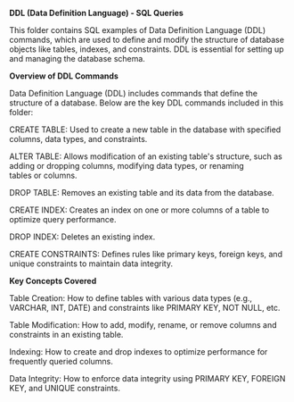 **DDL (Data Definition Language) - SQL Queries**

This folder contains SQL examples of Data Definition Language (DDL) commands, which are used to define and modify the structure of database objects like tables, indexes, and constraints. DDL is essential for setting up and managing the database schema.

**Overview of DDL Commands**

Data Definition Language (DDL) includes commands that define the structure of a database. Below are the key DDL commands included in this folder:

  CREATE TABLE: Used to create a new table in the database with specified columns, data types, and constraints.

  ALTER TABLE: Allows modification of an existing table's structure, such as adding or dropping columns, modifying data types, or renaming       
  tables or columns.

  DROP TABLE: Removes an existing table and its data from the database.

  CREATE INDEX: Creates an index on one or more columns of a table to optimize query performance.

  DROP INDEX: Deletes an existing index.

  CREATE CONSTRAINTS: Defines rules like primary keys, foreign keys, and unique constraints to maintain data integrity.

**Key Concepts Covered**

Table Creation: How to define tables with various data types (e.g., VARCHAR, INT, DATE) and constraints like PRIMARY KEY, NOT NULL, etc.

Table Modification: How to add, modify, rename, or remove columns and constraints in an existing table.

Indexing: How to create and drop indexes to optimize performance for frequently queried columns.

Data Integrity: How to enforce data integrity using PRIMARY KEY, FOREIGN KEY, and UNIQUE constraints.




